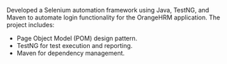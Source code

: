 Developed a Selenium automation framework using Java, TestNG, and Maven to automate login functionality for the OrangeHRM application. The project includes:
- Page Object Model (POM) design pattern.
- TestNG for test execution and reporting.
- Maven for dependency management.
